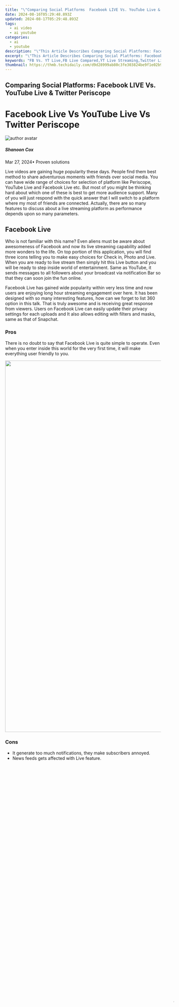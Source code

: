 ```yaml
---
title: "\"Comparing Social Platforms  Facebook LIVE Vs. YouTube Live & Twitter Periscope\""
date: 2024-08-16T05:29:48.893Z
updated: 2024-08-17T05:29:48.893Z
tags:
  - ai video
  - ai youtube
categories:
  - ai
  - youtube
description: "\"This Article Describes Comparing Social Platforms: Facebook LIVE Vs. YouTube Live & Twitter Periscope\""
excerpt: "\"This Article Describes Comparing Social Platforms: Facebook LIVE Vs. YouTube Live & Twitter Periscope\""
keywords: "FB Vs. YT Live,FB Live Compared,YT Live Streaming,Twitter Live Video,Social Media LIVE,Periscope Vs. Facebook,YouTube LIVE Platform"
thumbnail: https://thmb.techidaily.com/d9d28999ab80c3fe303824be9f1e02b9cc335e9a7ef77a5fdd8ceeee3dcb3523.jpg
---
```


## Comparing Social Platforms: Facebook LIVE Vs. YouTube Live & Twitter Periscope

# Facebook Live Vs YouTube Live Vs Twitter Periscope

![author avatar](https://images.wondershare.com/filmora/article-images/shannon-cox.jpg)

##### Shanoon Cox

 Mar 27, 2024• Proven solutions

 Live videos are gaining huge popularity these days. People find them best method to share adventurous moments with friends over social media. You can have wide range of choices for selection of platform like Periscope, YouTube Live and Facebook Live etc. But most of you might be thinking hard about which one of these is best to get more audience support. Many of you will just respond with the quick answer that I will switch to a platform where my most of friends are connected. Actually, there are so many features to discuss about a live streaming platform as performance depends upon so many parameters.

## Facebook Live

 Who is not familiar with this name? Even aliens must be aware about awesomeness of Facebook and now its live streaming capability added more wonders to the life. On top portion of this application, you will find three icons telling you to make easy choices for Check in, Photo and Live. When you are ready to live stream then simply hit this Live button and you will be ready to step inside world of entertainment. Same as YouTube, it sends messages to all followers about your broadcast via notification Bar so that they can soon join the fun online.

 Facebook Live has gained wide popularity within very less time and now users are enjoying long hour streaming engagement over here. It has been designed with so many interesting features, how can we forget to list 360 option in this talk. That is truly awesome and is receiving great response from viewers. Users on Facebook Live can easily update their privacy settings for each uploads and It also allows editing with filters and masks, same as that of Snapchat.

### Pros

 There is no doubt to say that Facebook Live is quite simple to operate. Even when you enter inside this world for the very first time, it will make everything user friendly to you.

<!-- affiliate ads begin -->
<a href="https://ukaidot.sjv.io/c/5597632/1793233/19578" target="_top" id="1793233"><img src="//a.impactradius-go.com/display-ad/19578-1793233" border="0" alt="" width="1200" height="1200"/></a><img height="0" width="0" src="https://imp.pxf.io/i/5597632/1793233/19578" style="position:absolute;visibility:hidden;" border="0" />
<!-- affiliate ads end -->
### Cons

* It generate too much notifications, they make subscribers annoyed.
* News feeds gets affected with Live feature.
  
<!-- affiliate ads begin -->
<span id="1793213">
					<video width="1080" height="1620" style="cursor:pointer"
           poster="//a.impactradius-go.com/display-clicktoplayimage/1793213.jpeg"
           onclick="if(!this.playClicked){this.play();this.setAttribute('controls',true);this.playClicked=true;}">
	   <source src="//a.impactradius-go.com/display-ad/19135-1793213">
	   <img src="//a.impactradius-go.com/display-clicktoplayimage/1793213.jpeg" style="border: none; height: 100%; width: 100%; object-fit: contain">
	</video>
	<div style="width:1080px;text-align:center"><a href="javascript:window.open(decodeURIComponent('https%3A%2F%2Ftinyland.pxf.io%2Fc%2F5597632%2F1793213%2F19135'), '_blank');void(0);">Click here</a></div>
</span>
<img height="0" width="0" src="https://imp.pxf.io/i/5597632/1793213/19135" style="position:absolute;visibility:hidden;" border="0" />
<!-- affiliate ads end -->
## YouTube Live

 Go to YouTube Live, hit the camera option from top menu and it will show you two options immediately on screen: Record for camera roll and Go Live for added online adventure. You can make easy selection about whether you want to share content with public or want to make it an unlisted video. You will definitely love its ability to auto generate a thumbnail of captured videos that becomes available to all subscribers over channel and provided better description about your next post. You can set broadcasting to horizontal as well as vertical mode and as soon as you start browsing over internet, YouTube will provide you effective editing controls with its Instagram like unique filters such as Sepia, Dawn, Dream and many more.

 This platform is currently entertaining millions of users from different corner of world on desktop based platform whereas if you have 10000 plus subscribers on your channel then you can also enjoy mobile live streaming feature.

### Pros

* It offers quite simple operations.
* Users can easily find their favourite content in well organized YouTube Live library.
* YouTube Live also provides earning options to streamers.

### Cons

* You can easily miss important comments as they fly too fast.
  
## Periscope

 Twitter’s recently updated Periscope is one of the best live mobile streaming applications. It can process all videos at faster rate with high quality results. When you are ready to broadcast then simply Go Live and all your followers will immediately receive a message about your streaming. It helps world to know immediately about where broadcasts are going to update. Periscope can easily make your streams more attractive with its appealing live stream engagements.

 As, millions of users are already connected to Twitter and enjoying interactive talks with world over there so most of these prefer to chose Periscope as one of the most trustworthy platform for Live streaming.

<!-- affiliate ads begin -->
<a href="https://secure.2checkout.com/order/checkout.php?PRODS=4620778&QTY=1&AFFILIATE=108875&CART=1"><img src="https://secure.avangate.com/images/merchant/07dd4d5a72f5740ef0f035f201951476/300__250banner.jpg" border="0"></a>
<!-- affiliate ads end -->
### Pros

* It offers wide range of settings and functions.
* Twitter has recently added 360 video ability to Periscope.
* Well designed with user friendly interface.
* More number of subscribers can be easily connected.

<!-- affiliate ads begin -->
<a href="https://checkout.mirillis.com/order/checkout.php?PRODS=4704640&QTY=1&AFFILIATE=108875&CART=1"> <img src="https://secure.avangate.com/images/merchant/547a5a56d43f6d40f9a6a2f76501d013/products/1_mirillis_action_boxshot_store_1x.jpg" border="0">
	Home Use license is dedicated for personal, non-commercial use only. 
	If Action! is used for commercial gain or to further any commercial purpose, 
	a Commercial Use license is required. Multi-license (volume discount) is intended for single 
 
	company, user or members of the same household. Action! - screen and game recorder</a>
<!-- affiliate ads end -->
### Cons

* Infrequent updates are issue for professional streamers.
  
## Facebook Live Vs. YouTube Live Vs. Periscope: What’s the Difference?

**1. Audience:**

 We all know that Facebook is currently having highest user base so naturally Facebook Live is assumed to have more viewers and streamers. Google considers most of the YouTube content valuable but note that it is YouTube not the recently updated YouTube Live platform. On the other side, if we talk about Periscope then it can be best described as a standalone network. In case if it gets linked to main app YouTube then it may avail some popularity in the market, same as that of Facebook. If you are a beginner then probably, Facebook is the best choice for you as it can provide more audience over the nights. Periscope users can also enjoy healthy content over Mobile phones with great stream quality. One more interesting thing to know about Periscope is that it can be used to develop healthy relationships with so many viewers and followers.

**2. User Interface:**

 Here is one more interesting factor to discuss about all these amazing Live streaming platforms. This feature makes a system or software standout among other competitors. If we compare user interface of Facebook Live, Periscope and YouTube Live then you will find them all almost similar. But most of the beginners rate Facebook as most simple and user friendly tool for live broadcasts. Second rating is received by Periscope whereas YouTube Live stands on third level. User interface of Periscope and Facebook live possesses so many similar features such as ability to subscribe, comment or updating likes etc.

**3. Saving Broadcasts and Embedding Replays:**

 Let us discuss about saving broadcasts as well as get some idea about their ability to arrange embedding replays. The video archiving ability of YouTube and Facebook is having almost similar kind of features. Users are able to update their live streams and they can also be saved for longer run, even permanently as per need. If you want to delete them then simple controls allow easy removal of updated broadcasts from channel. On the other side, Periscope allows live streamers to stay on channel only for 24 hours. After that, all the updated videos get automatically deleted. On Facebook, users cannot come to know about who is watching their live streams until and unless they receive comments from viewers. Although, Facebook keep on updating notifications about all live streams but more often they create a bug. In case of Periscope, whenever a person starts viewing your uploaded content, his name will directly appear at your end. It can help you to know the real strength of your updates so that you can improve quality of content as per interest of viewers. It is also possible to make private or public settings for broadcasts on Periscope whereas Facebook is gaining more popularity for its Split Screen and 360 videos.

**4. Interaction:**

**Communicate with Broadcasters:**

 If you want to interact with broadcaster on Facebook then you can simply update your comment or show them your reaction with emojies. They can be updated at the time of live broadcasts as well as at the time of replay. Most of the Facebook users are unhappy with its lag time as broadcasters comment gets published after a delay of 30 seconds. In case of Periscope, viewers are able to just comment on live broadcasts and they can also update a heart for their favourite content. If we compare the lag time of Facebook and Periscope then it is lower for Periscope and people often enjoy instantaneous conversations over this network. The best part is that Viewers can update numbers of hearts even for single broadcast and all of them will get recorded. This feature is not available with Facebook emojies. You will be glad to know that once you have prepared account over YouTube then same details can be used to access Periscope platform.

**Interaction with Viewers:**

 Facebook allows broadcasters and viewers to enjoy healthy communication as here talks can be initiated by updating name of the person before writing comment. If you want to communicate with all viewers in more professional manner then Facebook’s name based comment updates are best choices. Note that, facebook allows users to enjoy communicate even when stream has already ended. In case of Periscope, again viewers and broadcasters can enjoy direct name to name comment based conversations. Periscope broadcasts can also be enjoyed on Twitter platform directly but here you cannot update hearts directly. Also, comments remains dedicated to Twitter and Periscope environment. YouTube Live allows users to share their viewing experiences with comments and it helps broadcasters to get feedbacks for improvement. Content from YouTube Live can also be shared on other platforms.

[![Download Win Version](https://images.wondershare.com/filmora/guide/download-btn-win.jpg)](https://tools.techidaily.com/wondershare/filmora/download/)[![Download Mac Version](https://images.wondershare.com/filmora/guide/download-btn-mac.jpg)](https://tools.techidaily.com/wondershare/filmora/download/)
<!-- affiliate ads begin -->
<a href="https://aligracehair.sjv.io/c/5597632/2087264/19272" target="_top" id="2087264"><img src="//a.impactradius-go.com/display-ad/19272-2087264" border="0" alt="" width="336" height="280"/></a><img height="0" width="0" src="https://imp.pxf.io/i/5597632/2087264/19272" style="position:absolute;visibility:hidden;" border="0" />
<!-- affiliate ads end -->

![author avatar](https://images.wondershare.com/filmora/article-images/shannon-cox.jpg)
<!-- affiliate ads begin -->
<a href="https://ephamedtechinc.pxf.io/c/5597632/2095369/26400" target="_top" id="2095369"><img src="//a.impactradius-go.com/display-ad/26400-2095369" border="0" alt="" width="1024" height="512"/></a><img height="0" width="0" src="https://imp.pxf.io/i/5597632/2095369/26400" style="position:absolute;visibility:hidden;" border="0" />
<!-- affiliate ads end -->

Shanoon Cox

Shanoon Cox is a writer and a lover of all things video.

Follow @Shanoon Cox


<ins class="adsbygoogle"
     style="display:block"
     data-ad-format="autorelaxed"
     data-ad-client="ca-pub-7571918770474297"
     data-ad-slot="1223367746"></ins>



<ins class="adsbygoogle"
     style="display:block"
     data-ad-client="ca-pub-7571918770474297"
     data-ad-slot="8358498916"
     data-ad-format="auto"
     data-full-width-responsive="true"></ins>

<span class="atpl-alsoreadstyle">Also read:</span>
<div><ul>
<li><a href="https://youtube-web.techidaily.com/024-approved-amplify-your-contents-reach-with-optimal-publishing-days/"><u>[New] 2024 Approved  Amplify Your Content's Reach with Optimal Publishing Days</u></a></li>
<li><a href="https://facebook-video-footage.techidaily.com/new-2024-approved-delicious-dynamos-youtubers-for-your-food-journey/"><u>[New] 2024 Approved  Delicious Dynamos  YouTubers for Your Food Journey</u></a></li>
<li><a href="https://youtube-lab.techidaily.com/024-approved-how-to-watch-deleted-youtube-videos-online-in-2-ways/"><u>[New] 2024 Approved  How to Watch Deleted YouTube Videos Online in 2 Ways</u></a></li>
<li><a href="https://youtube-lab.techidaily.com/fficient-solutions-for-youtube-short-snags/"><u>[New] Efficient Solutions for YouTube Short Snags</u></a></li>
<li><a href="https://youtube-lab.techidaily.com/nhancing-viewer-engagement-with-smart-end-screen-techniques/"><u>[New] Enhancing Viewer Engagement with Smart End Screen Techniques</u></a></li>
<li><a href="https://youtube-lab.techidaily.com/ow-to-prevent-thumbnail-absence-in-shorts-uploads/"><u>[New] How to Prevent Thumbnail Absence in Shorts Uploads</u></a></li>
<li><a href="https://desktop-recording.techidaily.com/new-in-2024-tips-and-tricks-for-easy-and-effective-xbox-gameplay-capture/"><u>[New] In 2024, Tips & Tricks for Easy and Effective Xbox Gameplay Capture</u></a></li>
<li><a href="https://some-guidance.techidaily.com/new-streamlining-post-processing-with-effective-use-of-luts-in-pscc/"><u>[New] Streamlining Post-Processing with Effective Use of LUTs in PSCC</u></a></li>
<li><a href="https://youtube-lab.techidaily.com/he-essential-guide-to-tracking-down-your-youtube-voice-for-2024/"><u>[New] The Essential Guide to Tracking Down Your YouTube Voice for 2024</u></a></li>
<li><a href="https://youtube-lab.techidaily.com/he-ultimate-hack-for-blocking-youtube-ads-on-all-browsers/"><u>[New] The Ultimate Hack for Blocking YouTube Ads on All Browsers</u></a></li>
<li><a href="https://youtube-lab.techidaily.com/ranslating-views-into-dollars-on-youtube-via-cpm/"><u>[New] Translating Views Into Dollars on YouTube via CPM</u></a></li>
<li><a href="https://youtube-lab.techidaily.com/our-visual-impact-journey-begins-with-our-50-free-banners/"><u>[New] Your Visual Impact Journey Begins with Our 50 FREE Banners!</u></a></li>
<li><a href="https://youtube-lab.techidaily.com/ed-2024-approved-dissecting-video-platform-features-youtube-vs-dailymention/"><u>[Updated] 2024 Approved  Dissecting Video Platform Features  YouTube Vs. DailyMention</u></a></li>
<li><a href="https://youtube-lab.techidaily.com/ed-2024-approved-eliminated-invisible-youtube-micro-videos/"><u>[Updated] 2024 Approved  Eliminated  Invisible YouTube Micro Videos</u></a></li>
<li><a href="https://instagram-video-recordings.techidaily.com/updated-2024-approved-navigating-video-sizes-on-instagram-the-ultimate-2023-guide/"><u>[Updated] 2024 Approved  Navigating Video Sizes on Instagram - The Ultimate 2023 Guide</u></a></li>
<li><a href="https://facebook-video-content.techidaily.com/updated-2024-approved-tips-for-troubled-feed-viewers-reveal-hidden-fb-videos/"><u>[Updated] 2024 Approved  Tips for Troubled Feed Viewers  Reveal Hidden FB Videos</u></a></li>
<li><a href="https://youtube-lab.techidaily.com/ed-elevating-video-popularity-on-youtube/"><u>[Updated] Elevating Video Popularity on YouTube</u></a></li>
<li><a href="https://youtube-lab.techidaily.com/ed-in-2024-bargain-microphones-for-youtube-creators-starting-small/"><u>[Updated] In 2024, Bargain Microphones for YouTube Creators Starting Small</u></a></li>
<li><a href="https://youtube-lab.techidaily.com/ed-in-2024-viral-beats-cutting-edge-music-for-youtube-short-videos/"><u>[Updated] In 2024, Viral Beats  Cutting-Edge Music for YouTube Short Videos</u></a></li>
<li><a href="https://youtube-lab.techidaily.com/ed-photosculptor-kit-for-2024/"><u>[Updated] PhotoSculptor Kit for 2024</u></a></li>
<li><a href="https://youtube-lab.techidaily.com/ed-pro-thumbnails-made-simple-macos-style/"><u>[Updated] Pro Thumbnails Made Simple  MacOS Style</u></a></li>
<li><a href="https://youtube-docs.techidaily.com/ed-proven-asmr-techniques-and-the-best-microphone-options/"><u>[Updated] Proven ASMR Techniques and the Best Microphone Options</u></a></li>
<li><a href="https://fox-hovers.techidaily.com/2024-approved-counteracting-loss-of-live-streams-on-twitch/"><u>2024 Approved  Counteracting Loss of Live Streams on Twitch</u></a></li>
<li><a href="https://article-knowledge.techidaily.com/2024-approved-premier-meme-editing-software/"><u>2024 Approved  Premier Meme Editing Software</u></a></li>
<li><a href="https://extra-guidance.techidaily.com/2024-approved-sensory-engaging-e-commerce-platforms/"><u>2024 Approved  Sensory Engaging E-Commerce Platforms</u></a></li>
<li><a href="https://youtube-lab.techidaily.com/approved-skyrocket-your-earnings-by-mastering-youtube-shorts-monetization/"><u>2024 Approved  Skyrocket Your Earnings by Mastering YouTube Shorts Monetization</u></a></li>
<li><a href="https://youtube-stream.techidaily.com/2024-approved-the-insiders-tips-where-to-buy-a-profitable-youtubes/"><u>2024 Approved  The Insider's Tips  Where to Buy a Profitable Youtubes</u></a></li>
<li><a href="https://youtube-lab.techidaily.com/ovative-yt-tales-share-your-life-journey/"><u>5 Innovative YT Tales  Share Your Life Journey</u></a></li>
<li><a href="https://twitter-clips.techidaily.com/become-a-pro-at-tweeting-live-video-responses/"><u>Become a Pro at Tweeting Live Video Responses</u></a></li>
<li><a href="https://youtube-lab.techidaily.com/nuous-streams-perfect-loops-of-youtube-videos-for-tvs/"><u>Continuous Streams  Perfect Loops of YouTube Videos for TVs</u></a></li>
<li><a href="https://youtube-lab.techidaily.com/-to-embedding-on-screen-text-on-youtube-clips/"><u>Guide to Embedding On-Screen Text on YouTube Clips</u></a></li>
<li><a href="https://android-pokemon-go.techidaily.com/how-to-come-up-with-the-best-pokemon-team-on-oppo-reno-10-pro-5g-drfone-by-drfone-virtual-android/"><u>How to Come up With the Best Pokemon Team On Oppo Reno 10 Pro 5G? | Dr.fone</u></a></li>
<li><a href="https://media-tips.techidaily.com/how-to-successfully-upload-hd-content-including-4k720p1080p-to-your-youtube-channel/"><u>How To Successfully Upload HD Content (Including 4K/720p/1080p) to Your YouTube Channel</u></a></li>
<li><a href="https://android-transfer.techidaily.com/how-to-transfer-photos-from-realme-v30-to-laptop-without-usb-drfone-by-drfone-transfer-from-android-transfer-from-android/"><u>How to Transfer Photos from Realme V30 to Laptop Without USB | Dr.fone</u></a></li>
<li><a href="https://android-transfer.techidaily.com/in-2024-5-ways-to-teach-you-to-transfer-files-from-nubia-red-magic-9-pro-to-other-android-devices-easily-drfone-by-drfone-transfer-from-android-transfer-from-android/"><u>In 2024, 5 Ways To Teach You To Transfer Files from Nubia Red Magic 9 Pro to Other Android Devices Easily | Dr.fone</u></a></li>
<li><a href="https://blog-min.techidaily.com/in-2024-how-to-use-life360-on-windows-pc-for-apple-iphone-12-pro-max-drfone-by-drfone-virtual-ios/"><u>In 2024, How to Use Life360 on Windows PC For Apple iPhone 12 Pro Max? | Dr.fone</u></a></li>
<li><a href="https://youtube-lab.techidaily.com/24-learning-luminaries-leading-ed-tutorials-online/"><u>In 2024, Learning Luminaries  Leading Ed Tutorials Online</u></a></li>
<li><a href="https://youtube-lab.techidaily.com/ating-the-world-of-video-editing-for-youtube-creators/"><u>Navigating the World of Video Editing for YouTube Creators</u></a></li>
<li><a href="https://ai-live-streaming.techidaily.com/new-6-must-have-tools-for-successful-game-streaming-for-2024/"><u>New 6 Must-Have Tools for Successful Game Streaming for 2024</u></a></li>
<li><a href="https://os-tips.techidaily.com/quick-methods-restore-accidentally-deleted-iphone-notes-within-a-few-minutes/"><u>Quick Methods: Restore Accidentally Deleted iPhone Notes Within a Few Minutes</u></a></li>
<li><a href="https://youtube-lab.techidaily.com/iting-youtubes-archive-two-proven-watch-strategies-for-2024/"><u>Revisiting Youtube's Archive  Two Proven Watch Strategies for 2024</u></a></li>
<li><a href="https://tech-revival.techidaily.com/revolutionizing-your-watch-experience-chatgpts-role-in-advanced-smartwatch-functions/"><u>Revolutionizing Your Watch Experience: ChatGPT's Role in Advanced Smartwatch Functions</u></a></li>
<li><a href="https://network-issues.techidaily.com/strategies-to-stop-lenovo-screenshaking/"><u>Strategies to Stop Lenovo Screenshaking</u></a></li>
<li><a href="https://extra-lessons.techidaily.com/the-art-of-initiating-an-e-giving-event-on-facebook/"><u>The Art of Initiating an E-Giving Event on Facebook</u></a></li>
</ul></div>
